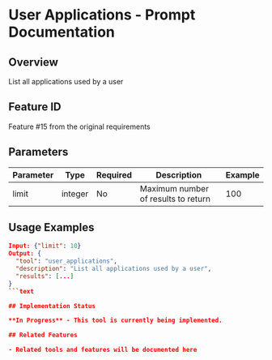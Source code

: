 # User Applications - Prompt Documentation

## Overview

List all applications used by a user

## Feature ID

Feature #15 from the original requirements

## Parameters

| Parameter | Type | Required | Description | Example |
|-----------|------|----------|-------------|---------|
| limit | integer | No | Maximum number of results to return | 100 |

## Usage Examples

```json
Input: {"limit": 10}
Output: {
  "tool": "user_applications",
  "description": "List all applications used by a user",
  "results": [...]
}
```text

## Implementation Status

**In Progress** - This tool is currently being implemented.

## Related Features

- Related tools and features will be documented here
